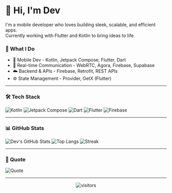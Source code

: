 # 👋 Hi, I'm Dev

I'm a mobile developer who loves building sleek, scalable, and efficient apps.  
Currently working with Flutter and Kotlin to bring ideas to life.

### 🧠 What I Do
- 📱 Mobile Dev -  Kotlin, Jetpack Compose, Flutter, Dart  
- 🔁 Real-time Communication -  WebRTC, Agora, Firebase, Supabase  
- ☁️ Backend & APIs -  Firebase, Retrofit, REST APIs  
- ⚙️ State Management -  Provider, GetX (Flutter)

---

### 🛠 Tech Stack
![Kotlin](https://img.shields.io/badge/Kotlin-7F52FF?style=flat&logo=kotlin&logoColor=white)
![Jetpack Compose](https://img.shields.io/badge/Jetpack_Compose-4285F4?style=flat&logo=android&logoColor=white)
![Dart](https://img.shields.io/badge/Dart-0175C2?style=flat&logo=dart&logoColor=white)
![Flutter](https://img.shields.io/badge/Flutter-02569B?style=flat&logo=flutter&logoColor=white)
![Firebase](https://img.shields.io/badge/Firebase-FFCA28?style=flat&logo=firebase&logoColor=black)

---

### 📊 GitHub Stats
![Dev's GitHub Stats](https://github-readme-stats.vercel.app/api?username=dev778g-me&theme=tokyonight&hide_border=true&show_icons=true)
![Top Langs](https://github-readme-stats.vercel.app/api/top-langs/?username=dev778g-me&layout=compact&theme=tokyonight&hide_border=true)
![Streak](https://streak-stats.demolab.com?user=dev778g-me&theme=tokyonight&hide_border=true)

---

### 💬 Quote
![Quote](https://quotes-github-readme.vercel.app/api?type=horizontal&theme=dark)

---

<!-- Profile visit counter -->
<p align="center">
  <img src="https://visitcount.itsvg.in/api?id=dev778g-me&icon=2&color=0" alt="visitors"/>
</p>
